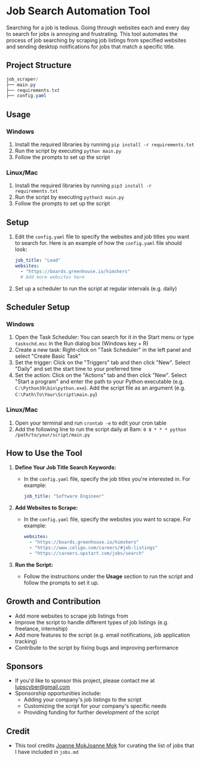 **Job Search Automation Tool**
=============================

Searching for a job is tedious. Going through websites each and every day to search for jobs is annoying and frustrating. This tool automates the process of job searching by scraping job listings from specified websites and sending desktop notifications for jobs that match a specific title.

## Project Structure
```java
job_scraper/
├── main.py
├── requirements.txt
├── config.yaml
```

**Usage**
-----

### Windows

1. Install the required libraries by running `pip install -r requirements.txt`
2. Run the script by executing `python main.py`
3. Follow the prompts to set up the script

### Linux/Mac

1. Install the required libraries by running `pip3 install -r requirements.txt`
2. Run the script by executing `python3 main.py`
3. Follow the prompts to set up the script

**Setup**
-----

1. Edit the `config.yaml` file to specify the websites and job titles you want to search for. Here is an example of how the `config.yaml` file should look:
   ```yaml
   job_title: "Lead"
   websites:
     - "https://boards.greenhouse.io/himshers"
     # Add more websites here
   ```

2. Set up a scheduler to run the script at regular intervals (e.g. daily)

**Scheduler Setup**
-----------------

### Windows

1. Open the Task Scheduler: You can search for it in the Start menu or type `taskschd.msc` in the Run dialog box (Windows key + R)
2. Create a new task: Right-click on "Task Scheduler" in the left panel and select "Create Basic Task"
3. Set the trigger: Click on the "Triggers" tab and then click "New". Select "Daily" and set the start time to your preferred time
4. Set the action: Click on the "Actions" tab and then click "New". Select "Start a program" and enter the path to your Python executable (e.g. `C:\Python39\bin\python.exe`). Add the script file as an argument (e.g. `C:\Path\To\Your\Script\main.py`)

### Linux/Mac

1. Open your terminal and run `crontab -e` to edit your cron table
2. Add the following line to run the script daily at 8am: `0 8 * * * python /path/to/your/script/main.py`

**How to Use the Tool**
----------------------

1. **Define Your Job Title Search Keywords:**
   - In the `config.yaml` file, specify the job titles you're interested in. For example:
     ```yaml
     job_title: "Software Engineer"
     ```

2. **Add Websites to Scrape:**
   - In the `config.yaml` file, specify the websites you want to scrape. For example:
     ```yaml
     websites:
       - "https://boards.greenhouse.io/himshers"
       - "https://www.celigo.com/careers/#job-listings"
       - "https://careers.upstart.com/jobs/search"
     ```

3. **Run the Script:**
   - Follow the instructions under the **Usage** section to run the script and follow the prompts to set it up.

**Growth and Contribution**
-------------------------

* Add more websites to scrape job listings from
* Improve the script to handle different types of job listings (e.g. freelance, internship)
* Add more features to the script (e.g. email notifications, job application tracking)
* Contribute to the script by fixing bugs and improving performance

**Sponsors**
---------

* If you'd like to sponsor this project, please contact me at lupscyber@gmail.com
* Sponsorship opportunities include:
	+ Adding your company's job listings to the script
	+ Customizing the script for your company's specific needs
	+ Providing funding for further development of the script

**Credit**
---------
* This tool credits [Joanne MokJoanne Mok](https://www.linkedin.com/posts/joanne-mok-832b78175_additional-56-companies-that-are-hiring-for-activity-7219680376397385728-h2YI?utm_source=share&utm_medium=member_desktop) for curating the list of jobs that I have included in `jobs.md`

